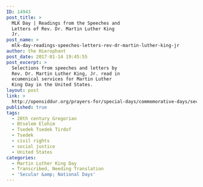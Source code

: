 ```yaml
---
ID: 14943
post_title: >
  MLK Day | Readings from the Speeches and
  Letters of Rev. Dr. Martin Luther King
  Jr.
post_name: >
  mlk-day-readings-speeches-letters-rev-dr-martin-luther-king-jr
author: the Hierophant
post_date: 2017-01-14 19:45:55
post_excerpt: >
  Selections from speeches and letters by
  Rev. Dr. Martin Luther King, Jr. read in
  ecumenical services for Martin Luther
  King Day in the United States.
layout: post
link: >
  http://opensiddur.org/prayers-for/special-days/commemorative-days/secular-national/martin-luther-king-day/mlk-day-readings-speeches-letters-rev-dr-martin-luther-king-jr/
published: true
tags:
  - 20th century Gregorian
  - Btselem Elohim
  - Tsedek Tsedek Tirdof
  - Tsedek
  - civil rights
  - social justice
  - United States
categories:
  - Martin Luther King Day
  - Transcribed, Needing Translation
  - 'Secular &amp; National Days'
---
```

